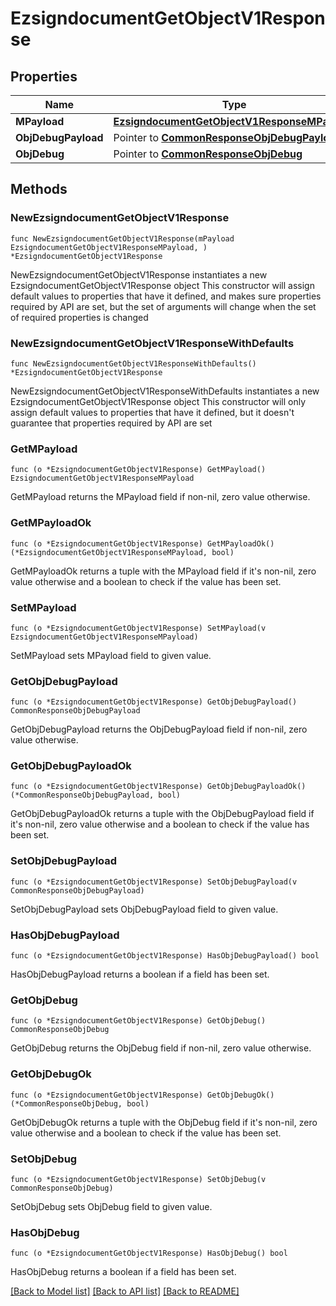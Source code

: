 # EzsigndocumentGetObjectV1Response

## Properties

Name | Type | Description | Notes
------------ | ------------- | ------------- | -------------
**MPayload** | [**EzsigndocumentGetObjectV1ResponseMPayload**](ezsigndocument-getObject-v1-Response-mPayload.md) |  | 
**ObjDebugPayload** | Pointer to [**CommonResponseObjDebugPayload**](Common-Response-objDebugPayload.md) |  | [optional] 
**ObjDebug** | Pointer to [**CommonResponseObjDebug**](Common-Response-objDebug.md) |  | [optional] 

## Methods

### NewEzsigndocumentGetObjectV1Response

`func NewEzsigndocumentGetObjectV1Response(mPayload EzsigndocumentGetObjectV1ResponseMPayload, ) *EzsigndocumentGetObjectV1Response`

NewEzsigndocumentGetObjectV1Response instantiates a new EzsigndocumentGetObjectV1Response object
This constructor will assign default values to properties that have it defined,
and makes sure properties required by API are set, but the set of arguments
will change when the set of required properties is changed

### NewEzsigndocumentGetObjectV1ResponseWithDefaults

`func NewEzsigndocumentGetObjectV1ResponseWithDefaults() *EzsigndocumentGetObjectV1Response`

NewEzsigndocumentGetObjectV1ResponseWithDefaults instantiates a new EzsigndocumentGetObjectV1Response object
This constructor will only assign default values to properties that have it defined,
but it doesn't guarantee that properties required by API are set

### GetMPayload

`func (o *EzsigndocumentGetObjectV1Response) GetMPayload() EzsigndocumentGetObjectV1ResponseMPayload`

GetMPayload returns the MPayload field if non-nil, zero value otherwise.

### GetMPayloadOk

`func (o *EzsigndocumentGetObjectV1Response) GetMPayloadOk() (*EzsigndocumentGetObjectV1ResponseMPayload, bool)`

GetMPayloadOk returns a tuple with the MPayload field if it's non-nil, zero value otherwise
and a boolean to check if the value has been set.

### SetMPayload

`func (o *EzsigndocumentGetObjectV1Response) SetMPayload(v EzsigndocumentGetObjectV1ResponseMPayload)`

SetMPayload sets MPayload field to given value.


### GetObjDebugPayload

`func (o *EzsigndocumentGetObjectV1Response) GetObjDebugPayload() CommonResponseObjDebugPayload`

GetObjDebugPayload returns the ObjDebugPayload field if non-nil, zero value otherwise.

### GetObjDebugPayloadOk

`func (o *EzsigndocumentGetObjectV1Response) GetObjDebugPayloadOk() (*CommonResponseObjDebugPayload, bool)`

GetObjDebugPayloadOk returns a tuple with the ObjDebugPayload field if it's non-nil, zero value otherwise
and a boolean to check if the value has been set.

### SetObjDebugPayload

`func (o *EzsigndocumentGetObjectV1Response) SetObjDebugPayload(v CommonResponseObjDebugPayload)`

SetObjDebugPayload sets ObjDebugPayload field to given value.

### HasObjDebugPayload

`func (o *EzsigndocumentGetObjectV1Response) HasObjDebugPayload() bool`

HasObjDebugPayload returns a boolean if a field has been set.

### GetObjDebug

`func (o *EzsigndocumentGetObjectV1Response) GetObjDebug() CommonResponseObjDebug`

GetObjDebug returns the ObjDebug field if non-nil, zero value otherwise.

### GetObjDebugOk

`func (o *EzsigndocumentGetObjectV1Response) GetObjDebugOk() (*CommonResponseObjDebug, bool)`

GetObjDebugOk returns a tuple with the ObjDebug field if it's non-nil, zero value otherwise
and a boolean to check if the value has been set.

### SetObjDebug

`func (o *EzsigndocumentGetObjectV1Response) SetObjDebug(v CommonResponseObjDebug)`

SetObjDebug sets ObjDebug field to given value.

### HasObjDebug

`func (o *EzsigndocumentGetObjectV1Response) HasObjDebug() bool`

HasObjDebug returns a boolean if a field has been set.


[[Back to Model list]](../README.md#documentation-for-models) [[Back to API list]](../README.md#documentation-for-api-endpoints) [[Back to README]](../README.md)


